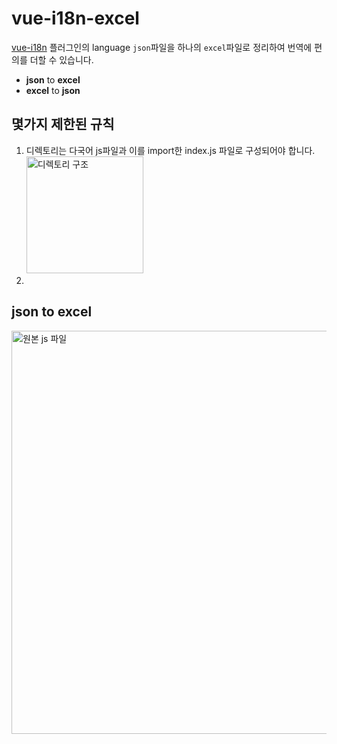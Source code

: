 # vue-i18n-excel

[vue-i18n](https://kazupon.github.io/vue-i18n/) 플러그인의 language `json`파일을 하나의 `excel`파일로 정리하여 번역에 편의를 더할 수 있습니다. 


- **json** to **excel**
- **excel** to **json**

## 몇가지 제한된 규칙
1. 디렉토리는 다국어 js파일과 이를 import한 index.js 파일로 구성되어야 합니다.  
     <img width="187" alt="디렉토리 구조" src="https://user-images.githubusercontent.com/48097396/128636331-20d0f080-28e6-4b84-87e8-a450f6f6ed3f.png">
2. 



## json to excel

<img width="645" alt="원본 js 파일" src="https://user-images.githubusercontent.com/48097396/128636241-6270f096-decc-43e7-989f-653c7f0d9aa1.png">
